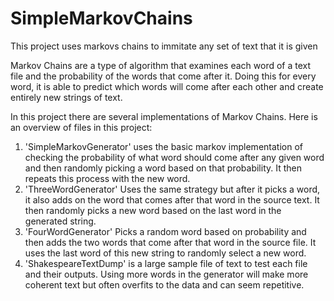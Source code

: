 # SimpleMarkovChains
This project uses markovs chains to immitate any set of text that it is given

Markov Chains are a type of algorithm that examines each word of a text file and the probability of the words that come after it. Doing this for every word, it is able to predict which words will come after each other and create entirely new strings of text. 

In this project there are several implementations of Markov Chains. Here is an overview of files in this project:
1. 'SimpleMarkovGenerator' uses the basic markov implementation of checking the probability of what word should come after any given word and then randomly picking a word based on that probability. It then repeats this process with the new word.
2. 'ThreeWordGenerator' Uses the same strategy but after it picks a word, it also adds on the word that comes after that word in the source text. It then randomly picks a new word based on the last word in the generated string.
3. 'FourWordGenerator' Picks a random word based on probability and then adds the two words that come after that word in the source file. It uses the last word of this new string to randomly select a new word.
4. 'ShakespeareTextDump' is a large sample file of text to test each file and their outputs. Using more words in the generator will make more coherent text but often overfits to the data and can seem repetitive.
